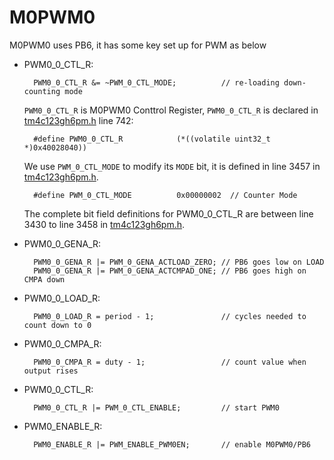 # M0PWM0

M0PWM0 uses PB6, it has some key set up for PWM as below

- PWM0_0_CTL_R:

        PWM0_0_CTL_R &= ~PWM_0_CTL_MODE;          // re-loading down-counting mode
    
    `PWM0_0_CTL_R` is M0PWM0 Conttrol Register, `PWM0_0_CTL_R` is declared in [tm4c123gh6pm.h](../../tm4c123gh6pm.h) line 742:

        #define PWM0_0_CTL_R            (*((volatile uint32_t *)0x40028040))
    
    We use `PWM_0_CTL_MODE` to modify its `MODE` bit, it is defined in line 3457 in [tm4c123gh6pm.h](../../tm4c123gh6pm.h).
    
        #define PWM_0_CTL_MODE          0x00000002  // Counter Mode
    
    The complete bit field definitions for PWM0_0_CTL_R are between line 3430 to line 3458 in [tm4c123gh6pm.h](../../tm4c123gh6pm.h).

- PWM0_0_GENA_R:

        PWM0_0_GENA_R |= PWM_0_GENA_ACTLOAD_ZERO; // PB6 goes low on LOAD
        PWM0_0_GENA_R |= PWM_0_GENA_ACTCMPAD_ONE; // PB6 goes high on CMPA down
    
- PWM0_0_LOAD_R:

        PWM0_0_LOAD_R = period - 1;               // cycles needed to count down to 0
    
- PWM0_0_CMPA_R:

        PWM0_0_CMPA_R = duty - 1;                 // count value when output rises
    
- PWM0_0_CTL_R:
    
        PWM0_0_CTL_R |= PWM_0_CTL_ENABLE;         // start PWM0
    
- PWM0_ENABLE_R:
    
        PWM0_ENABLE_R |= PWM_ENABLE_PWM0EN;       // enable M0PWM0/PB6
